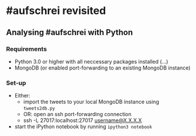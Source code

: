 # #aufschrei revisited

## Analysing #aufschrei with Python

### Requirements

* Python 3.0 or higher with all neccessary packages installed (...)
* MongoDB (or enabled port-forwarding to an existing MongoDB instance)

### Set-up

* Either:
  * import the tweets to your local MongoDB instance using `tweets2db.py`
  * OR: open an ssh port-forwarding connection
  *    ssh -L 27017:localhost:27017 username@X.X.X.X
* start the iPython notebook by running
    `ipython3 notebook`
